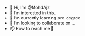 - 👋 Hi, I’m @MohdAjz
- 👀 I’m interested in this..
- 🌱 I’m currently learning pre-degree
- 💞️ I’m looking to collaborate on ...
- 📫 How to reach me 🤑

<!---
MohdAjz/MohdAjz is a ✨ special ✨ repository because its `README.md` (this file) appears on your GitHub profile.
You can click the Preview link to take a look at your changes.
--->
